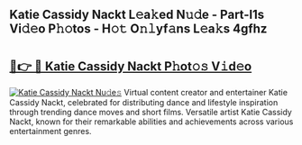 ## Katie Cassidy Nackt L𝚎a𝚔ed N𝚞𝚍e - Part-l1s Vi𝚍𝚎o P𝚑𝚘tos - H𝚘𝚝 O𝚗𝚕yf𝚊ns L𝚎a𝚔s 4gfhz

# <h2><a href="http://kfcruvp.oniu.top/?m=Katie+Cassidy+Nackt">🔗👉 🔴 Katie Cassidy Nackt P𝚑ot𝚘𝚜 V𝚒d𝚎o</a></h2>

[![Katie Cassidy Nackt Nu𝚍e𝚜](https://i.imgur.com/0qMVB7G.gif)](http://kfcruvp.oniu.top/?m=Katie+Cassidy+Nackt)
Virtual content creator and entertainer Katie Cassidy Nackt, celebrated for distributing dance and lifestyle inspiration through trending dance moves and short films. Versatile artist Katie Cassidy Nackt, known for their remarkable abilities and achievements across various entertainment genres.  
